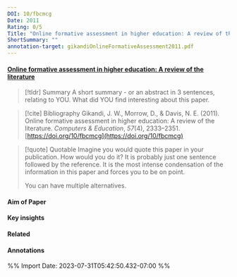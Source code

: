 ```yaml
---
DOI: 10/fbcmcg
Date: 2011
Rating: 0/5
Title: "Online formative assessment in higher education: A review of the literature"
ShortSummary: ""
annotation-target: gikandiOnlineFormativeAssessment2011.pdf
---
```



#### [Online formative assessment in higher education: A review of the literature](gikandiOnlineFormativeAssessment2011.pdf)




> [!tldr] Summary
> A short summary - or an abstract in 3 sentences, relating to YOU. What did YOU find interesting about this paper. 

> [!cite] Bibliography
>Gikandi, J. W., Morrow, D., & Davis, N. E. (2011). Online formative assessment in higher education: A review of the literature. _Computers & Education_, _57_(4), 2333–2351. [https://doi.org/10/fbcmcg](https://doi.org/10/fbcmcg)

> [!quote] Quotable
> Imagine you would quote this paper in your publication. How would you do it? It is probably just one sentence followed by the reference. It is the most intense condensation of the information in this paper and forces you to be on point. 
> 
> You can have multiple alternatives. 


#### Aim of Paper


#### Key insights 


#### Related

#### Annotations





%% Import Date: 2023-07-31T05:42:50.432-07:00 %%
